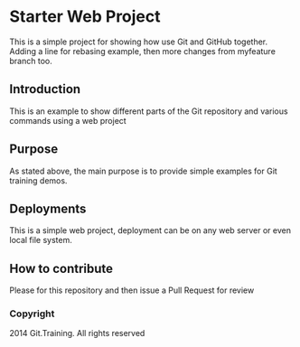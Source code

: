 # Starter Web Project

This is a simple project for showing how use Git and GitHub together. Adding a line for rebasing example, then more changes from myfeature branch too.

## Introduction

This is an example to show different parts of the Git repository and various commands using a web project

## Purpose

As stated above, the main purpose is to provide simple examples for Git training demos.

## Deployments

This is a simple web project, deployment can be on any web server or even local file system.

## How to contribute

Please for this repository and then issue a Pull Request for review

### Copyright

2014 Git.Training. All rights reserved